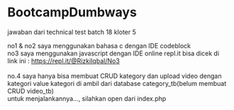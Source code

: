 # BootcampDumbways
jawaban dari technical test batch 18 kloter 5

no1 & no2 saya menggunakan bahasa c dengan IDE codeblock<br>
no3 saya menggunakan javascript dengan IDE online repl.it bisa dicek di link ini : https://repl.it/@RizkiIqbal/No3 <br><br>
no.4 saya hanya bisa membuat CRUD kategory dan upload video dengan kategori value kategori di ambil dari database category_tb(belum membuat CRUD video_tb)<br>
untuk menjalankannya..., silahkan open dari index.php
